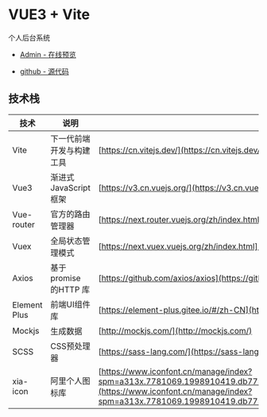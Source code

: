 <!--
 * @Author: 酱
 * @LastEditors: 酱
 * @Date: 2021-07-29 09:26:20
 * @LastEditTime: 2021-08-09 17:29:42
 * @Description: 
 * @FilePath: \xia-admin-ts\README.MD
-->
# VUE3 +  Vite


个人后台系统

- [Admin - 在线预览](https://gitee.com/jiang-xia/Jiang-Xia.github.io)

- [github - 源代码](https://github.com/Jiang-Xia/xia-admin)

## 技术栈

技术 | 说明 | 官网
----|----|----
Vite | 下一代前端开发与构建工具 | [https://cn.vitejs.dev/](https://cn.vitejs.dev/)
Vue3 | 渐进式JavaScript 框架 | [https://v3.cn.vuejs.org/](https://v3.cn.vuejs.org/guide/introduction.html)
Vue-router | 官方的路由管理器 | [https://next.router.vuejs.org/zh/index.html](https://next.router.vuejs.org/zh/index.html)
Vuex | 全局状态管理模式 | [https://next.vuex.vuejs.org/zh/index.html](https://next.vuex.vuejs.org/zh/index.html)
Axios | 基于promise 的HTTP 库 | [https://github.com/axios/axios](https://github.com/axios/axios)
Element Plus | 前端UI组件库 | [https://element-plus.gitee.io/#/zh-CN](https://element-plus.gitee.io/#/zh-CN)
Mockjs | 生成数据 | [http://mockjs.com/](http://mockjs.com/)
SCSS | CSS预处理器 | [https://sass-lang.com/](https://sass-lang.com/)
xia-icon | 阿里个人图标库 | [https://www.iconfont.cn/manage/index?spm=a313x.7781069.1998910419.db775f1f3&manage_type=myprojects&projectId=2534868&keyword=&project_type=&page=](https://www.iconfont.cn/manage/index?spm=a313x.7781069.1998910419.db775f1f3&manage_type=myprojects&projectId=2534868&keyword=&project_type=&page=)
